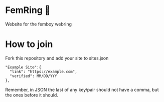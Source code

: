 # FemRing 🌸
Website for the femboy webring

# How to join

Fork this repository and add your site to sites.json

```
"Example Site":{ 
  "link": "https://example.com",  
  "verified": MM/DD/YYY  
},

```
Remember, in JSON the last of any key/pair should not have a comma, but the ones before it should.
